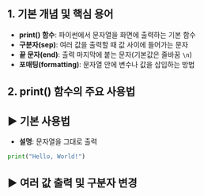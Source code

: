 ## 1. 기본 개념 및 핵심 용어

- **print() 함수**: 파이썬에서 문자열을 화면에 출력하는 기본 함수
- **구분자(sep)**: 여러 값을 출력할 때 값 사이에 들어가는 문자
- **끝 문자(end)**: 출력 마지막에 붙는 문자(기본값은 줄바꿈 `\n`)
- **포매팅(formatting)**: 문자열 안에 변수나 값을 삽입하는 방법
## 2. print() 함수의 주요 사용법

## ▶️ 기본 사용법
- **설명**: 문자열을 그대로 출력
```python
print("Hello, World!")
```
## ▶️ 여러 값 출력 및 구분자 변경